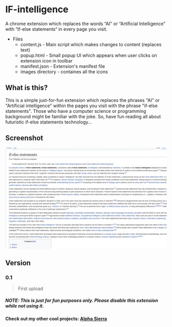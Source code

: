 # IF-intelligence
A chrome extension which replaces the words “AI” or “Artificial Intelligence” with “if-else statements“ in every page you visit.

* Files
    * content.js - Main script which makes changes to content (replaces text)
    * popup.html - Small popup UI which appears when user clicks on extension icon in toolbar
    * manifest.json - Extension's manifest file
    * images directory - containes all the icons

## What is this?
This is a simple just-for-fun extension which replaces the phrases "AI" or "Artificial intelligence" within the pages you visit with the phrase "if-else statements". Those who have a computer science or programming background might be familiar with the joke. So, have fun reading all about futuristic if-else statements technology...

## Screenshot
![Text replaced](/screen.png)

## Version
### 0.1
> First upload

##### NOTE: This is just for fun purposes only. Please disable this extension while not using it.

#### Check out my other cool projects: [Alpha Sierra](https://github.com/Shetty073?tab=repositories)
